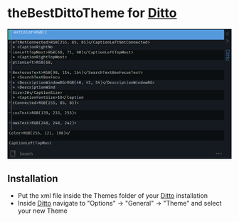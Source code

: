 # theBestDittoTheme for [Ditto](https://ditto-cp.sourceforge.io/)

![Screenshot](./screenshot.png)

## Installation

- Put the xml file inside the Themes folder of your [Ditto](https://ditto-cp.sourceforge.io/) installation
- Inside [Ditto](https://ditto-cp.sourceforge.io/) navigate to "Options" -> "General" -> "Theme" and select your new Theme
